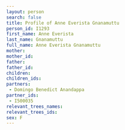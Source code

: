 ```yaml
---
layout: person
search: false
title: Profile of Anne Everista Gnanamuttu
person_id: I1293
first_name: Anne Everista
last_name: Gnanamuttu
full_name: Anne Everista Gnanamuttu
mother: 
mother_id: 
father: 
father_id: 
children:
children_ids:
partners:
 - Domingo Benedict Anandappa
partner_ids:
 - I500035
relevant_trees_names:
relevant_trees_ids:
sex: F
---
```


